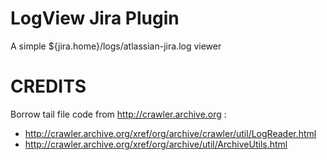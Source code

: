 LogView Jira Plugin
===================

A simple ${jira.home}/logs/atlassian-jira.log viewer

CREDITS
=======
Borrow tail file code from http://crawler.archive.org :
* http://crawler.archive.org/xref/org/archive/crawler/util/LogReader.html
* http://crawler.archive.org/xref/org/archive/util/ArchiveUtils.html